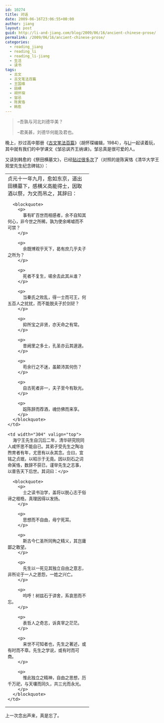 ```yaml
---
id: 10274
title: 对话
date: 2009-06-16T23:06:55+00:00
author: jiang
layout: post
guid: http://li-and-jiang.com/blog/2009/06/16/ancient-chinese-prose/
permalink: /2009/06/16/ancient-chinese-prose/
categories:
  - reading_jiang
  - reading_li
  - reading_li-jiang
  - 生活
  - 读书
tags:
  - 古文
  - 古文笔法百篇
  - 王国维
  - 田横
  - 胡怀琛
  - 邹忌
  - 陈寅恪
  - 韩愈
---
```

> &#8211;吾孰与河北刘德华美？
> 
> &#8211;君美甚，刘德华何能及君也。

晚上，抄过高中那册《<a href="http://www.douban.com/subject/2245391/" target="_blank">古文笔法百篇</a>》（胡怀琛编辑，1984），与<a href="http://li-and-jiang.com/blog/author/li/" target="_blank">Li</a>一起读着玩，其中就有我们的中学课文《邹忌讽齐王纳谏》。邹忌真是很可爱的人。

又读到韩愈的《祭田横墓文》，已经<a href="http://li-and-jiang.com/blog/2006/06/08/翻检旧物之三：陈寅恪《清华大学王观堂先生纪念/" target="_blank">贴过很多次</a>了（对照的是陈寅恪《清华大学王观堂先生纪念碑铭》）：

<table border="0" cellspacing="0" cellpadding="2" width="561">
  <tr>
    <td width="255" valign="top">
      贞元十一年九月，愈如东京，道出田横墓下，感横义高能得士，因取酒以祭，为文而吊之，其辞曰：</p> 
      
      <blockquote>
        <p>
          事有旷百世而相感者，余不自知其何心，非今世之所稀，孰为使余唏嘘而不可禁？
        </p>
        
        <p>
          余既博观乎天下，曷有庶几乎夫子之所为？
        </p>
        
        <p>
          死者不复生，嗟余去此其从谁？
        </p>
        
        <p>
          当秦氏之败乱，得一士而可王，何五百人之扰扰，而不能脱夫子於剑铓？
        </p>
        
        <p>
          抑所宝之非贤，亦天命之有常。
        </p>
        
        <p>
          昔阙里之多士，孔圣亦云其遑遑。
        </p>
        
        <p>
          苟余行之不迷，虽颠沛其何伤？
        </p>
        
        <p>
          自古死者非一，夫子至今有耿光。
        </p>
        
        <p>
          跽陈辞而荐酒，魂仿佛而来享。
        </p>
      </blockquote>
    </td>
    
    <td width="304" valign="top">
      海宁王先生自沉后二年，清华研究院同人咸怀思不能自已。其弟子受先生之陶冶煦育者有年，尤思有以永其念。佥曰，宜铭之贞珉，以昭示于无竟。因以刻石之词命寅恪，数辞不获已，谨举先生之志事，以普告天下后世。其词曰：</p> 
      
      <blockquote>
        <p>
          士之读书治学，盖将以脱心志于俗谛之桎梏，真理因得以发扬。
        </p>
        
        <p>
          思想而不自由，毋宁死耳。
        </p>
        
        <p>
          斯古今仁圣所同殉之精义，其岂庸鄙之敢望。
        </p>
        
        <p>
          先生以一死见其独立自由之意志，非所论于一人之恩怨，一姓之兴亡。
        </p>
        
        <p>
          呜呼！树兹石于讲舍，系哀思而不忘。
        </p>
        
        <p>
          表哲人之奇志，诉真宰之茫茫。
        </p>
        
        <p>
          来世不可知者也，先生之著述，或有时而不章。先生之学说，或有时而可商。
        </p>
        
        <p>
          惟此独立之精神，自由之思想，历千万祀，与天壤而同久，共三光而永光。
        </p>
      </blockquote>
    </td>
  </tr>
</table>

上一次念出声来，真是忘了。